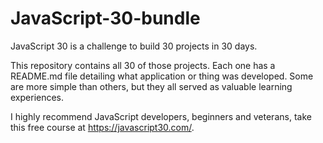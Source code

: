 # JavaScript-30-bundle

JavaScript 30 is a challenge to build 30 projects in 30 days. 

This repository contains all 30 of those projects. Each one has a README.md file detailing what application or thing was developed.
Some are more simple than others, but they all served as valuable learning experiences. 

I highly recommend JavaScript developers, beginners and veterans, take this free course at https://javascript30.com/. 
